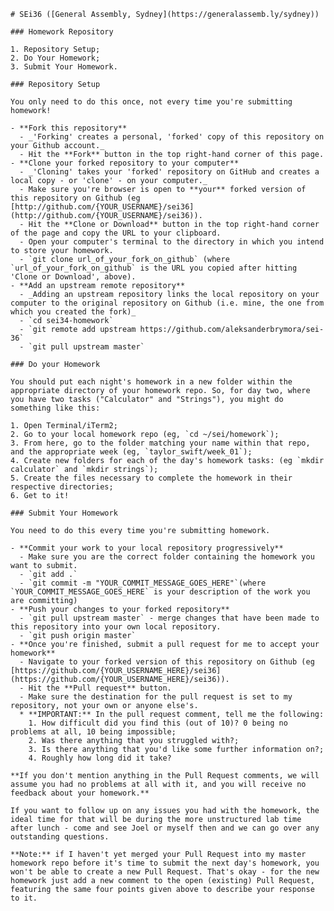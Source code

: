 
    # SEi36 ([General Assembly, Sydney](https://generalassemb.ly/sydney))
    
    ### Homework Repository
    
    1. Repository Setup;
    2. Do Your Homework;
    3. Submit Your Homework.
    
    ### Repository Setup
    
    You only need to do this once, not every time you're submitting homework!
    
    - **Fork this repository**
      - _'Forking' creates a personal, 'forked' copy of this repository on your Github account._
      - Hit the **Fork** button in the top right-hand corner of this page.
    - **Clone your forked repository to your computer**
      - _'Cloning' takes your 'forked' repository on GitHub and creates a local copy - or 'clone' - on your computer._
      - Make sure you're browser is open to **your** forked version of this repository on Github (eg [http://github.com/{YOUR_USERNAME}/sei36](http://github.com/{YOUR_USERNAME}/sei36)).
      - Hit the **Clone or Download** button in the top right-hand corner of the page and copy the URL to your clipboard.
      - Open your computer's terminal to the directory in which you intend to store your homework.
      - `git clone url_of_your_fork_on_github` (where `url_of_your_fork_on_github` is the URL you copied after hitting 'Clone or Download', above).
    - **Add an upstream remote repository**
      - _Adding an upstream repository links the local repository on your computer to the original repository on Github (i.e. mine, the one from which you created the fork)_
      - `cd sei34-homework`
      - `git remote add upstream https://github.com/aleksanderbrymora/sei-36`
      - `git pull upstream master`
    
    ### Do your Homework
    
    You should put each night's homework in a new folder within the appropriate directory of your homework repo. So, for day two, where you have two tasks ("Calculator" and "Strings"), you might do something like this:
    
    1. Open Terminal/iTerm2;
    2. Go to your local homework repo (eg, `cd ~/sei/homework`);
    3. From here, go to the folder matching your name within that repo, and the appropriate week (eg, `taylor_swift/week_01`);
    4. Create new folders for each of the day's homework tasks: (eg `mkdir calculator` and `mkdir strings`);
    5. Create the files necessary to complete the homework in their respective directories;
    6. Get to it!
    
    ### Submit Your Homework
    
    You need to do this every time you're submitting homework.
    
    - **Commit your work to your local repository progressively**
      - Make sure you are the correct folder containing the homework you want to submit.
      - `git add .`
      - `git commit -m "YOUR_COMMIT_MESSAGE_GOES_HERE"`(where `YOUR_COMMIT_MESSAGE_GOES_HERE` is your description of the work you are committing)
    - **Push your changes to your forked repository**
      - `git pull upstream master` - merge changes that have been made to this repository into your own local repository.
      - `git push origin master`
    - **Once you're finished, submit a pull request for me to accept your homework**
      - Navigate to your forked version of this repository on Github (eg [https://github.com/{YOUR_USERNAME_HERE}/sei36](https://github.com/{YOUR_USERNAME_HERE}/sei36)).
      - Hit the **Pull request** button.
      - Make sure the destination for the pull request is set to my repository, not your own or anyone else's.
      * **IMPORTANT:** In the pull request comment, tell me the following:
        1. How difficult did you find this (out of 10)? 0 being no problems at all, 10 being impossible;
        2. Was there anything that you struggled with?;
        3. Is there anything that you'd like some further information on?;
        4. Roughly how long did it take?
    
    **If you don't mention anything in the Pull Request comments, we will assume you had no problems at all with it, and you will receive no feedback about your homework.**
    
    If you want to follow up on any issues you had with the homework, the ideal time for that will be during the more unstructured lab time after lunch - come and see Joel or myself then and we can go over any outstanding questions.
    
    **Note:** if I haven't yet merged your Pull Request into my master homework repo before it's time to submit the next day's homework, you won't be able to create a new Pull Request. That's okay - for the new homework just add a new comment to the open (existing) Pull Request, featuring the same four points given above to describe your response to it.
            